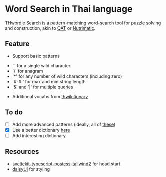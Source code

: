 # Word Search in Thai language
THwordle Search is a pattern-matching word-search tool for puzzle solving and construction, akin to [QAT](https://www.quinapalus.com/cgi-bin/qat) or [Nutrimatic](https://nutrimatic.org/).

## Feature
- Support basic patterns
* '.' for a single wild character
* '/' for anagram
* '*' for any number of wild characters (including zero)
* '#-#:' for max and min string length
* '&' and '|' for multiple queries
- Additional vocabs from [thwikitionary](https://dumps.wikimedia.your.org/thwiktionary/20220120/)

## To do
- [ ] Add more advanced patterns (ideally, all of [these](https://www.quinapalus.com/qat.html))
- [x] Use a better dictionary [here](https://lexitron.nectec.or.th/2009_1/)
- [ ] Add interesting dictionary

## Resources
- [sveltekit-typescript-postcss-tailwind2](https://github.com/dansvel/sveltekit-typescript-postcss-tailwind2) for head start
- [daisyUI](https://daisyui.com/) for styling
